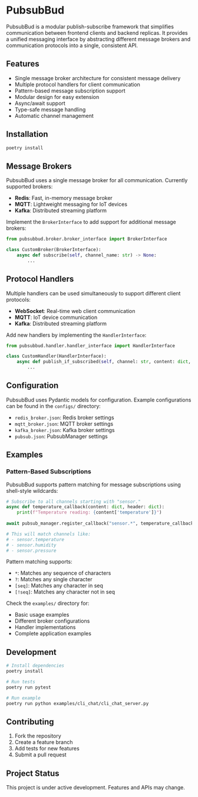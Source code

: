 # PubsubBud

PubsubBud is a modular publish-subscribe framework that simplifies communication between frontend clients and backend replicas. It provides a unified messaging interface by abstracting different message brokers and communication protocols into a single, consistent API.

## Features

- Single message broker architecture for consistent message delivery
- Multiple protocol handlers for client communication
- Pattern-based message subscription support
- Modular design for easy extension
- Async/await support
- Type-safe message handling
- Automatic channel management

## Installation

```bash
poetry install
```

## Message Brokers

PubsubBud uses a single message broker for all communication. Currently supported brokers:

- **Redis**: Fast, in-memory message broker
- **MQTT**: Lightweight messaging for IoT devices
- **Kafka**: Distributed streaming platform

Implement the `BrokerInterface` to add support for additional message brokers:

```python
from pubsubbud.broker.broker_interface import BrokerInterface

class CustomBroker(BrokerInterface):
    async def subscribe(self, channel_name: str) -> None:
        ...
```

## Protocol Handlers

Multiple handlers can be used simultaneously to support different client protocols:

- **WebSocket**: Real-time web client communication
- **MQTT**: IoT device communication
- **Kafka**: Distributed streaming platform

Add new handlers by implementing the `HandlerInterface`:

```python
from pubsubbud.handler.handler_interface import HandlerInterface

class CustomHandler(HandlerInterface):
    async def publish_if_subscribed(self, channel: str, content: dict, header: dict) -> None:
        ...
```

## Configuration

PubsubBud uses Pydantic models for configuration. Example configurations can be found in the `configs/` directory:

- `redis_broker.json`: Redis broker settings
- `mqtt_broker.json`: MQTT broker settings
- `kafka_broker.json`: Kafka broker settings
- `pubsub.json`: PubsubManager settings

## Examples

### Pattern-Based Subscriptions

PubsubBud supports pattern matching for message subscriptions using shell-style wildcards:

```python
# Subscribe to all channels starting with "sensor."
async def temperature_callback(content: dict, header: dict):
    print(f"Temperature reading: {content['temperature']}")
    
await pubsub_manager.register_callback("sensor.*", temperature_callback)

# This will match channels like:
# - sensor.temperature
# - sensor.humidity
# - sensor.pressure
```

Pattern matching supports:
- `*`: Matches any sequence of characters
- `?`: Matches any single character
- `[seq]`: Matches any character in seq
- `[!seq]`: Matches any character not in seq

Check the `examples/` directory for:
- Basic usage examples
- Different broker configurations
- Handler implementations
- Complete application examples

## Development

```bash
# Install dependencies
poetry install

# Run tests
poetry run pytest

# Run example
poetry run python examples/cli_chat/cli_chat_server.py
```

## Contributing

1. Fork the repository
2. Create a feature branch
3. Add tests for new features
4. Submit a pull request

## Project Status

This project is under active development. Features and APIs may change.
